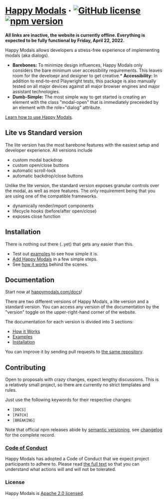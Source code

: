 # [Happy Modals](https://happymodals.com) &middot; [![GitHub license](https://img.shields.io/badge/license-Apache%202.0-blue.svg)](/LICENSE) [![npm version](https://img.shields.io/npm/v/react.svg?style=flat)](https://www.npmjs.com/package/happymodals)
**All links are inactive, the website is currently offline. Everything is expected to be fully functional by Friday, April 22, 2022.**

Happy Modals allows developers a stress-free experience of implementing modals (aka dialogs).

* **Barebones:** To minimize design influences, Happy Modals only considers the bare minimum user accessibility requirements. This leaves room for the develoepr and designer to get creative.* 
**Accessibility:** In addition to end-to-end Playwright tests, this package is also manually tested on all major devices against all major browser engines and major assistant technologies.
* **Dumb-Simple:** The most simple way to get started is creating an element with the class "modal-open" that is immediately preceeded by an element with the role="dialog" attribute.

[Learn how to use Happy Modals](https://happymodals.com/docs).

## Lite vs Standard version

The lite version has the most barebone features with the easiest setup and developer experience. All versions include
* custom modal backdrop
* custom open/close buttons
* automatic scroll-lock
* automatic backdrop/close buttons

Unlike the lite version, the standard version exposes granular controls over the modal, as well as more features. The only requirement being that you are using one of the compatible frameworks.
* dynamically render/import components
* lifecycle hooks (before/after open/close)
* exposes close function

## Installation

There is nothing out there (..yet) that gets any easier than this.

* Test out [examples](https://happymodals.com/docs/examples) to see how simple it is.
* [Add Happy Modals](https://happymodals.com/docs/install) in a few simple steps.
* See [how it works](https://happymodals.com/docs/howiw) behind the scenes.


## Documentation

Start now at [happymodals.com/docs](https://happymodals.com/docs)!

There are two different versions of Happy Modals, a lite version and a standard version. You can access any version of the documentation by the "version" toggle on the upper-right-hand corner of the website.

The documentation for each version is divided into 3 sections:
* [How it Works](https://happymodals.com/docs/howiw)
* [Examples](https://happymodals.com/docs/examples)
* [Installation](https://happymodals.com/docs/install)

You can improve it by sending pull requests to [the same repository](https://github.com/byjackli/happymodals).


## Contributing
Open to proposals with crazy changes, expect lengthy discussions. This is a relatively small project, so there are currently no strict templates and rules.

Just use the following keywords for their respective changes:
* `[DOCS]`
* `[PATCH]`
* `[BREAKING]`

Note that official npm releases abide by [semantic versioning](https://semver.org/), see [changelog](./CHANGELOG.md) for the complete record.


### [Code of Conduct](./CODE_OF_CONDUCT.md)

Happy Modals has adopted a Code of Conduct that we expect project participants to adhere to. Please read [the full text](./CODE_OF_CONDUCT.md) so that you can understand what actions will and will not be tolerated.


### License

Happy Modals is [Apache 2.0 licensed](./LICENSE).